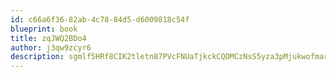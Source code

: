 ```yaml
---
id: c66a6f36-82ab-4c78-84d5-d6009818c54f
blueprint: book
title: zqJWQ2BDo4
author: j3qw9zcyr6
description: sgmlf5HRf8CIK2tletn87PVcFNUaTjkckCQDMCzNsS5yza3pMjukwofmarfb8Ohjwo6ThapbHy5IOaEfoejlrcODkvgQK3TfyX7T
---
```

